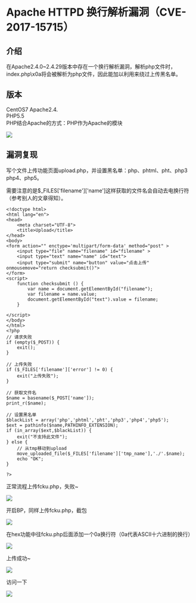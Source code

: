 # Apache HTTPD 换行解析漏洞（CVE-2017-15715）

## 介绍
在Apache2.4.0~2.4.29版本中存在一个换行解析漏洞，解析php文件时，index.php\x0a将会被解析为php文件，因此能加以利用来绕过上传黑名单。

## 版本
CentOS7
Apache2.4.\
PHP5.5\
PHP结合Apache的方式：PHP作为Apache的模块

![](https://github.com/saiyanlee/Record/blob/master/Sys/Apache/Apache%20HTTPD%20%E6%8D%A2%E8%A1%8C%E8%A7%A3%E6%9E%90%E6%BC%8F%E6%B4%9E%EF%BC%88CVE-2017-15715%EF%BC%89/images/1.png)


## 漏洞复现
写个文件上传功能页面upload.php，并设置黑名单：php、phtml、pht、php3 php4、php5。

需要注意的是$_FILES['filename']['name']这样获取的文件名会自动去电换行符（参考别人的文章得知）。

```
<!doctype html>
<html lang="en">
<head>
    <meta charset="UTF-8">
    <title>Upload</title>
</head>
<body>
<form action="" enctype='multipart/form-data' method="post" >
    <input type="file" name="filename" id="filename" >
    <input type="text" name="name" id="text">
    <input type="submit" name="button" value="点击上传" onmousemove="return checksubmit()">
</form>
<script>
    function checksubmit () {
        var name = document.getElementById("filename");
        var filename = name.value;
        document.getElementById("text").value = filename;
    }

</script>
</body>
</html>
<?php
// 请求失败
if (empty($_POST)) {
    exit();
}

// 上传失败
if ($_FILES['filename']['error'] != 0) {
    exit("上传失败");
}

// 获取文件名
$name = basename($_POST['name']);
print_r($name);

// 设置黑名单
$blackList = array('php','phtml','pht','php3','php4','php5');
$ext = pathinfo($name,PATHINFO_EXTENSION);
if (in_array($ext,$blackList)) {
    exit("不支持此文件");
} else {
    // 从tmp移动到upload
    move_uploaded_file($_FILES['filename']['tmp_name'],'./'.$name);
    echo "OK";
}

?>
```

正常流程上传fcku.php，失败~

![](https://github.com/saiyanlee/Record/blob/master/Sys/Apache/Apache%20HTTPD%20%E6%8D%A2%E8%A1%8C%E8%A7%A3%E6%9E%90%E6%BC%8F%E6%B4%9E%EF%BC%88CVE-2017-15715%EF%BC%89/images/2.png)

开启BP，同样上传fcku.php，截包

![](https://github.com/saiyanlee/Record/blob/master/Sys/Apache/Apache%20HTTPD%20%E6%8D%A2%E8%A1%8C%E8%A7%A3%E6%9E%90%E6%BC%8F%E6%B4%9E%EF%BC%88CVE-2017-15715%EF%BC%89/images/3.png)

在hex功能中往fcku.php后面添加一个0a换行符（0a代表ASCII十六进制的换行）

![](https://github.com/saiyanlee/Record/blob/master/Sys/Apache/Apache%20HTTPD%20%E6%8D%A2%E8%A1%8C%E8%A7%A3%E6%9E%90%E6%BC%8F%E6%B4%9E%EF%BC%88CVE-2017-15715%EF%BC%89/images/4.png)

上传成功~

![](https://github.com/saiyanlee/Record/blob/master/Sys/Apache/Apache%20HTTPD%20%E6%8D%A2%E8%A1%8C%E8%A7%A3%E6%9E%90%E6%BC%8F%E6%B4%9E%EF%BC%88CVE-2017-15715%EF%BC%89/images/5.png)

访问一下

![](https://github.com/saiyanlee/Record/blob/master/Sys/Apache/Apache%20HTTPD%20%E6%8D%A2%E8%A1%8C%E8%A7%A3%E6%9E%90%E6%BC%8F%E6%B4%9E%EF%BC%88CVE-2017-15715%EF%BC%89/images/6.png)

